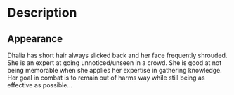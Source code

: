 <!-- TITLE: Dhalia -->
<!-- SUBTITLE: Loretta's character. -->

# Description
## Appearance
Dhalia has short hair always slicked back and her face frequently shrouded.  She is an expert at going unnoticed/unseen in a crowd. She is good at not being memorable when she applies her expertise in gathering knowledge. Her goal in combat is to remain out of harms way while still being as effective as possible...
